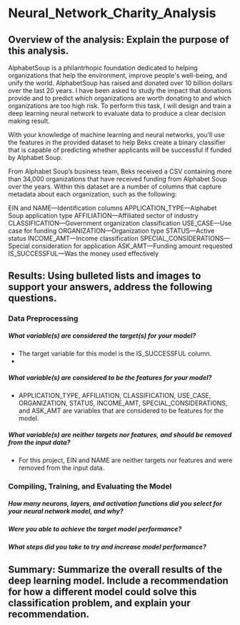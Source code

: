 # Neural_Network_Charity_Analysis

## Overview of the analysis: Explain the purpose of this analysis.

AlphabetSoup is a philantrhopic foundation dedicated to helping organizations that help the environment, improve people's well-being, and unify the world.  AlphabetSoup has raised and donated over 10 billion dollars over the last 20 years.  I have been asked to study the impact that donations provide and to predict which organizations are worth donating to and which organizations are too high risk.  To perform this task, I will design and train a deep learning neural network to evaluate data to produce a clear decision making result.

With your knowledge of machine learning and neural networks, you’ll use the features in the provided dataset to help Beks create a binary classifier that is capable of predicting whether applicants will be successful if funded by Alphabet Soup.

From Alphabet Soup’s business team, Beks received a CSV containing more than 34,000 organizations that have received funding from Alphabet Soup over the years. Within this dataset are a number of columns that capture metadata about each organization, such as the following:

EIN and NAME—Identification columns
APPLICATION_TYPE—Alphabet Soup application type
AFFILIATION—Affiliated sector of industry
CLASSIFICATION—Government organization classification
USE_CASE—Use case for funding
ORGANIZATION—Organization type
STATUS—Active status
INCOME_AMT—Income classification
SPECIAL_CONSIDERATIONS—Special consideration for application
ASK_AMT—Funding amount requested
IS_SUCCESSFUL—Was the money used effectively

## Results: Using bulleted lists and images to support your answers, address the following questions.

### Data Preprocessing
##### What variable(s) are considered the target(s) for your model?
* The target variable for this model is the IS_SUCCESSFUL column.
*
##### What variable(s) are considered to be the features for your model?
* APPLICATION_TYPE, AFFILIATION, CLASSIFICATION, USE_CASE, ORGANIZATION, STATUS, INCOME_AMT, SPECIAL_CONSIDERATIONS, and ASK_AMT are variables that are considered to be features for the model.

##### What variable(s) are neither targets nor features, and should be removed from the input data?
* For this project, EIN and NAME are neither targets nor features and were removed from the input data.

### Compiling, Training, and Evaluating the Model
##### How many neurons, layers, and activation functions did you select for your neural network model, and why?
##### Were you able to achieve the target model performance?
##### What steps did you take to try and increase model performance?
## Summary: Summarize the overall results of the deep learning model. Include a recommendation for how a different model could solve this classification problem, and explain your recommendation.
